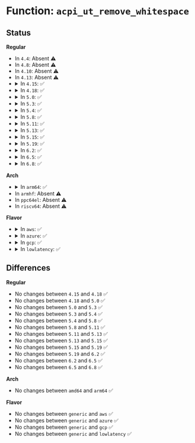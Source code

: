 # Function: <code>acpi_ut_remove_whitespace</code>

## Status
<b>Regular</b>
<ul>
<li>
In <code>4.4</code>: Absent ⚠️
</li>
<li>
In <code>4.8</code>: Absent ⚠️
</li>
<li>
In <code>4.10</code>: Absent ⚠️
</li>
<li>
In <code>4.13</code>: Absent ⚠️
</li>
<li>
<details>
<summary>In <code>4.15</code>: ✅</summary>

```c
char acpi_ut_remove_whitespace(char **string);
```

**Collision:** Unique Global

**Inline:** No

**Transformation:** False

**Instances:**

```
In drivers/acpi/acpica/utstrsuppt.c (ffffffff815870ab)
Location: drivers/acpi/acpica/utstrsuppt.c:247
Inline: False
Direct callers:
  - drivers/acpi/acpica/utstrtoul64.c:acpi_ut_explicit_strtoul64
  - drivers/acpi/acpica/utstrtoul64.c:acpi_ut_implicit_strtoul64
  - drivers/acpi/acpica/utstrtoul64.c:acpi_ut_strtoul64
```
**Symbols:**

```
ffffffff815870ab-ffffffff815870d0: acpi_ut_remove_whitespace (STB_GLOBAL)
```
</details>
</li>
<li>
<details>
<summary>In <code>4.18</code>: ✅</summary>

```c
char acpi_ut_remove_whitespace(char **string);
```

**Collision:** Unique Global

**Inline:** No

**Transformation:** False

**Instances:**

```
In drivers/acpi/acpica/utstrsuppt.c (ffffffff815be254)
Location: drivers/acpi/acpica/utstrsuppt.c:210
Inline: False
Direct callers:
  - drivers/acpi/acpica/utstrtoul64.c:acpi_ut_explicit_strtoul64
  - drivers/acpi/acpica/utstrtoul64.c:acpi_ut_implicit_strtoul64
  - drivers/acpi/acpica/utstrtoul64.c:acpi_ut_strtoul64
```
**Symbols:**

```
ffffffff815be254-ffffffff815be279: acpi_ut_remove_whitespace (STB_GLOBAL)
```
</details>
</li>
<li>
<details>
<summary>In <code>5.0</code>: ✅</summary>

```c
char acpi_ut_remove_whitespace(char **string);
```

**Collision:** Unique Global

**Inline:** No

**Transformation:** False

**Instances:**

```
In drivers/acpi/acpica/utstrsuppt.c (ffffffff815d769f)
Location: drivers/acpi/acpica/utstrsuppt.c:210
Inline: False
Direct callers:
  - drivers/acpi/acpica/utstrtoul64.c:acpi_ut_explicit_strtoul64
  - drivers/acpi/acpica/utstrtoul64.c:acpi_ut_implicit_strtoul64
  - drivers/acpi/acpica/utstrtoul64.c:acpi_ut_strtoul64
```
**Symbols:**

```
ffffffff815d769f-ffffffff815d76c4: acpi_ut_remove_whitespace (STB_GLOBAL)
```
</details>
</li>
<li>
<details>
<summary>In <code>5.3</code>: ✅</summary>

```c
char acpi_ut_remove_whitespace(char **string);
```

**Collision:** Unique Global

**Inline:** No

**Transformation:** False

**Instances:**

```
In drivers/acpi/acpica/utstrsuppt.c (ffffffff816090a1)
Location: drivers/acpi/acpica/utstrsuppt.c:210
Inline: False
Direct callers:
  - drivers/acpi/acpica/utstrtoul64.c:acpi_ut_explicit_strtoul64
  - drivers/acpi/acpica/utstrtoul64.c:acpi_ut_implicit_strtoul64
  - drivers/acpi/acpica/utstrtoul64.c:acpi_ut_strtoul64
```
**Symbols:**

```
ffffffff816090a1-ffffffff816090c5: acpi_ut_remove_whitespace (STB_GLOBAL)
```
</details>
</li>
<li>
<details>
<summary>In <code>5.4</code>: ✅</summary>

```c
char acpi_ut_remove_whitespace(char **string);
```

**Collision:** Unique Global

**Inline:** No

**Transformation:** False

**Instances:**

```
In drivers/acpi/acpica/utstrsuppt.c (ffffffff8162a542)
Location: drivers/acpi/acpica/utstrsuppt.c:210
Inline: False
Direct callers:
  - drivers/acpi/acpica/utstrtoul64.c:acpi_ut_explicit_strtoul64
  - drivers/acpi/acpica/utstrtoul64.c:acpi_ut_implicit_strtoul64
  - drivers/acpi/acpica/utstrtoul64.c:acpi_ut_strtoul64
```
**Symbols:**

```
ffffffff8162a542-ffffffff8162a566: acpi_ut_remove_whitespace (STB_GLOBAL)
```
</details>
</li>
<li>
<details>
<summary>In <code>5.8</code>: ✅</summary>

```c
char acpi_ut_remove_whitespace(char **string);
```

**Collision:** Unique Global

**Inline:** No

**Transformation:** False

**Instances:**

```
In drivers/acpi/acpica/utstrsuppt.c (ffffffff816d6d1b)
Location: drivers/acpi/acpica/utstrsuppt.c:210
Inline: False
Direct callers:
  - drivers/acpi/acpica/utstrtoul64.c:acpi_ut_explicit_strtoul64
  - drivers/acpi/acpica/utstrtoul64.c:acpi_ut_implicit_strtoul64
  - drivers/acpi/acpica/utstrtoul64.c:acpi_ut_strtoul64
  - drivers/acpi/acpica/dbconvert.c:acpi_db_convert_to_buffer
```
**Symbols:**

```
ffffffff816d6d1b-ffffffff816d6d3f: acpi_ut_remove_whitespace (STB_GLOBAL)
```
</details>
</li>
<li>
<details>
<summary>In <code>5.11</code>: ✅</summary>

```c
char acpi_ut_remove_whitespace(char **string);
```

**Collision:** Unique Global

**Inline:** No

**Transformation:** False

**Instances:**

```
In drivers/acpi/acpica/utstrsuppt.c (ffffffff816f4cc1)
Location: drivers/acpi/acpica/utstrsuppt.c:225
Inline: False
Direct callers:
  - drivers/acpi/acpica/utstrtoul64.c:acpi_ut_explicit_strtoul64
  - drivers/acpi/acpica/utstrtoul64.c:acpi_ut_implicit_strtoul64
  - drivers/acpi/acpica/utstrtoul64.c:acpi_ut_strtoul64
  - drivers/acpi/acpica/dbconvert.c:acpi_db_convert_to_buffer
```
**Symbols:**

```
ffffffff816f4cc1-ffffffff816f4ce5: acpi_ut_remove_whitespace (STB_GLOBAL)
```
</details>
</li>
<li>
<details>
<summary>In <code>5.13</code>: ✅</summary>

```c
char acpi_ut_remove_whitespace(char **string);
```

**Collision:** Unique Global

**Inline:** No

**Transformation:** False

**Instances:**

```
In drivers/acpi/acpica/utstrsuppt.c (ffffffff816d6b5e)
Location: drivers/acpi/acpica/utstrsuppt.c:225
Inline: False
Direct callers:
  - drivers/acpi/acpica/utstrtoul64.c:acpi_ut_explicit_strtoul64
  - drivers/acpi/acpica/utstrtoul64.c:acpi_ut_implicit_strtoul64
  - drivers/acpi/acpica/utstrtoul64.c:acpi_ut_strtoul64
  - drivers/acpi/acpica/dbconvert.c:acpi_db_convert_to_buffer
```
**Symbols:**

```
ffffffff816d6b5e-ffffffff816d6b82: acpi_ut_remove_whitespace (STB_GLOBAL)
```
</details>
</li>
<li>
<details>
<summary>In <code>5.15</code>: ✅</summary>

```c
char acpi_ut_remove_whitespace(char **string);
```

**Collision:** Unique Global

**Inline:** No

**Transformation:** False

**Instances:**

```
In drivers/acpi/acpica/utstrsuppt.c (ffffffff8174e6ca)
Location: drivers/acpi/acpica/utstrsuppt.c:225
Inline: False
Direct callers:
  - drivers/acpi/acpica/utstrtoul64.c:acpi_ut_explicit_strtoul64
  - drivers/acpi/acpica/utstrtoul64.c:acpi_ut_implicit_strtoul64
  - drivers/acpi/acpica/utstrtoul64.c:acpi_ut_strtoul64
  - drivers/acpi/acpica/dbconvert.c:acpi_db_convert_to_buffer
```
**Symbols:**

```
ffffffff8174e6ca-ffffffff8174e6ee: acpi_ut_remove_whitespace (STB_GLOBAL)
```
</details>
</li>
<li>
<details>
<summary>In <code>5.19</code>: ✅</summary>

```c
char acpi_ut_remove_whitespace(char **string);
```

**Collision:** Unique Global

**Inline:** No

**Transformation:** False

**Instances:**

```
In drivers/acpi/acpica/utstrsuppt.c (ffffffff81880fc3)
Location: drivers/acpi/acpica/utstrsuppt.c:225
Inline: False
Direct callers:
  - drivers/acpi/acpica/utstrtoul64.c:acpi_ut_explicit_strtoul64
  - drivers/acpi/acpica/utstrtoul64.c:acpi_ut_implicit_strtoul64
  - drivers/acpi/acpica/utstrtoul64.c:acpi_ut_strtoul64
  - drivers/acpi/acpica/dbconvert.c:acpi_db_convert_to_object
```
**Symbols:**

```
ffffffff81880fc3-ffffffff81880ff1: acpi_ut_remove_whitespace (STB_GLOBAL)
```
</details>
</li>
<li>
<details>
<summary>In <code>6.2</code>: ✅</summary>

```c
char acpi_ut_remove_whitespace(char **string);
```

**Collision:** Unique Global

**Inline:** No

**Transformation:** False

**Instances:**

```
In drivers/acpi/acpica/utstrsuppt.c (ffffffff819c5760)
Location: drivers/acpi/acpica/utstrsuppt.c:225
Inline: False
Direct callers:
  - drivers/acpi/acpica/utstrtoul64.c:acpi_ut_explicit_strtoul64
  - drivers/acpi/acpica/utstrtoul64.c:acpi_ut_implicit_strtoul64
  - drivers/acpi/acpica/utstrtoul64.c:acpi_ut_strtoul64
  - drivers/acpi/acpica/dbconvert.c:acpi_db_convert_to_buffer
```
**Symbols:**

```
ffffffff819c5760-ffffffff819c57b1: acpi_ut_remove_whitespace (STB_GLOBAL)
```
</details>
</li>
<li>
<details>
<summary>In <code>6.5</code>: ✅</summary>

```c
char acpi_ut_remove_whitespace(char **string);
```

**Collision:** Unique Global

**Inline:** No

**Transformation:** False

**Instances:**

```
In drivers/acpi/acpica/utstrsuppt.c (ffffffff81a0cb60)
Location: drivers/acpi/acpica/utstrsuppt.c:225
Inline: False
Direct callers:
  - drivers/acpi/acpica/utstrtoul64.c:acpi_ut_explicit_strtoul64
  - drivers/acpi/acpica/utstrtoul64.c:acpi_ut_implicit_strtoul64
  - drivers/acpi/acpica/utstrtoul64.c:acpi_ut_strtoul64
  - drivers/acpi/acpica/dbconvert.c:acpi_db_convert_to_buffer
```
**Symbols:**

```
ffffffff81a0cb60-ffffffff81a0cbb1: acpi_ut_remove_whitespace (STB_GLOBAL)
```
</details>
</li>
<li>
<details>
<summary>In <code>6.8</code>: ✅</summary>

```c
char acpi_ut_remove_whitespace(char **string);
```

**Collision:** Unique Global

**Inline:** No

**Transformation:** False

**Instances:**

```
In drivers/acpi/acpica/utstrsuppt.c (ffffffff81a57b30)
Location: drivers/acpi/acpica/utstrsuppt.c:225
Inline: False
Direct callers:
  - drivers/acpi/acpica/utstrtoul64.c:acpi_ut_explicit_strtoul64
  - drivers/acpi/acpica/utstrtoul64.c:acpi_ut_implicit_strtoul64
  - drivers/acpi/acpica/utstrtoul64.c:acpi_ut_strtoul64
  - drivers/acpi/acpica/dbconvert.c:acpi_db_convert_to_buffer
```
**Symbols:**

```
ffffffff81a57b30-ffffffff81a57b81: acpi_ut_remove_whitespace (STB_GLOBAL)
```
</details>
</li>
</ul>
<b>Arch</b>
<ul>
<li>
<details>
<summary>In <code>arm64</code>: ✅</summary>

```c
char acpi_ut_remove_whitespace(char **string);
```

**Collision:** Unique Global

**Inline:** No

**Transformation:** False

**Instances:**

```
In drivers/acpi/acpica/utstrsuppt.c (ffff80001079ec84)
Location: drivers/acpi/acpica/utstrsuppt.c:210
Inline: False
Direct callers:
  - drivers/acpi/acpica/utstrtoul64.c:acpi_ut_explicit_strtoul64
  - drivers/acpi/acpica/utstrtoul64.c:acpi_ut_implicit_strtoul64
  - drivers/acpi/acpica/utstrtoul64.c:acpi_ut_strtoul64
```
**Symbols:**

```
ffff80001079ec84-ffff80001079ecd0: acpi_ut_remove_whitespace (STB_GLOBAL)
```
</details>
</li>
<li>
In <code>armhf</code>: Absent ⚠️
</li>
<li>
In <code>ppc64el</code>: Absent ⚠️
</li>
<li>
In <code>riscv64</code>: Absent ⚠️
</li>
</ul>
<b>Flavor</b>
<ul>
<li>
<details>
<summary>In <code>aws</code>: ✅</summary>

```c
char acpi_ut_remove_whitespace(char **string);
```

**Collision:** Unique Global

**Inline:** No

**Transformation:** False

**Instances:**

```
In drivers/acpi/acpica/utstrsuppt.c (ffffffff8160162c)
Location: drivers/acpi/acpica/utstrsuppt.c:210
Inline: False
Direct callers:
  - drivers/acpi/acpica/utstrtoul64.c:acpi_ut_explicit_strtoul64
  - drivers/acpi/acpica/utstrtoul64.c:acpi_ut_implicit_strtoul64
  - drivers/acpi/acpica/utstrtoul64.c:acpi_ut_strtoul64
```
**Symbols:**

```
ffffffff8160162c-ffffffff81601650: acpi_ut_remove_whitespace (STB_GLOBAL)
```
</details>
</li>
<li>
<details>
<summary>In <code>azure</code>: ✅</summary>

```c
char acpi_ut_remove_whitespace(char **string);
```

**Collision:** Unique Global

**Inline:** No

**Transformation:** False

**Instances:**

```
In drivers/acpi/acpica/utstrsuppt.c (ffffffff815ecae7)
Location: drivers/acpi/acpica/utstrsuppt.c:210
Inline: False
Direct callers:
  - drivers/acpi/acpica/utstrtoul64.c:acpi_ut_explicit_strtoul64
  - drivers/acpi/acpica/utstrtoul64.c:acpi_ut_implicit_strtoul64
  - drivers/acpi/acpica/utstrtoul64.c:acpi_ut_strtoul64
```
**Symbols:**

```
ffffffff815ecae7-ffffffff815ecb0b: acpi_ut_remove_whitespace (STB_GLOBAL)
```
</details>
</li>
<li>
<details>
<summary>In <code>gcp</code>: ✅</summary>

```c
char acpi_ut_remove_whitespace(char **string);
```

**Collision:** Unique Global

**Inline:** No

**Transformation:** False

**Instances:**

```
In drivers/acpi/acpica/utstrsuppt.c (ffffffff8161e822)
Location: drivers/acpi/acpica/utstrsuppt.c:210
Inline: False
Direct callers:
  - drivers/acpi/acpica/utstrtoul64.c:acpi_ut_explicit_strtoul64
  - drivers/acpi/acpica/utstrtoul64.c:acpi_ut_implicit_strtoul64
  - drivers/acpi/acpica/utstrtoul64.c:acpi_ut_strtoul64
```
**Symbols:**

```
ffffffff8161e822-ffffffff8161e846: acpi_ut_remove_whitespace (STB_GLOBAL)
```
</details>
</li>
<li>
<details>
<summary>In <code>lowlatency</code>: ✅</summary>

```c
char acpi_ut_remove_whitespace(char **string);
```

**Collision:** Unique Global

**Inline:** No

**Transformation:** False

**Instances:**

```
In drivers/acpi/acpica/utstrsuppt.c (ffffffff816386d2)
Location: drivers/acpi/acpica/utstrsuppt.c:210
Inline: False
Direct callers:
  - drivers/acpi/acpica/utstrtoul64.c:acpi_ut_explicit_strtoul64
  - drivers/acpi/acpica/utstrtoul64.c:acpi_ut_implicit_strtoul64
  - drivers/acpi/acpica/utstrtoul64.c:acpi_ut_strtoul64
```
**Symbols:**

```
ffffffff816386d2-ffffffff816386f6: acpi_ut_remove_whitespace (STB_GLOBAL)
```
</details>
</li>
</ul>

## Differences
<b>Regular</b>
<ul>
<li>
No changes between <code>4.15</code> and <code>4.18</code> ✅
</li>
<li>
No changes between <code>4.18</code> and <code>5.0</code> ✅
</li>
<li>
No changes between <code>5.0</code> and <code>5.3</code> ✅
</li>
<li>
No changes between <code>5.3</code> and <code>5.4</code> ✅
</li>
<li>
No changes between <code>5.4</code> and <code>5.8</code> ✅
</li>
<li>
No changes between <code>5.8</code> and <code>5.11</code> ✅
</li>
<li>
No changes between <code>5.11</code> and <code>5.13</code> ✅
</li>
<li>
No changes between <code>5.13</code> and <code>5.15</code> ✅
</li>
<li>
No changes between <code>5.15</code> and <code>5.19</code> ✅
</li>
<li>
No changes between <code>5.19</code> and <code>6.2</code> ✅
</li>
<li>
No changes between <code>6.2</code> and <code>6.5</code> ✅
</li>
<li>
No changes between <code>6.5</code> and <code>6.8</code> ✅
</li>
</ul>
<b>Arch</b>
<ul>
<li>
No changes between <code>amd64</code> and <code>arm64</code> ✅
</li>
</ul>
<b>Flavor</b>
<ul>
<li>
No changes between <code>generic</code> and <code>aws</code> ✅
</li>
<li>
No changes between <code>generic</code> and <code>azure</code> ✅
</li>
<li>
No changes between <code>generic</code> and <code>gcp</code> ✅
</li>
<li>
No changes between <code>generic</code> and <code>lowlatency</code> ✅
</li>
</ul>
